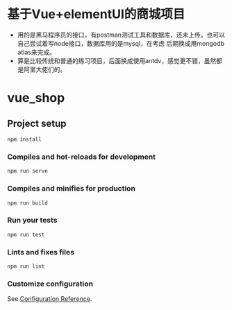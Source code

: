 # 基于Vue+elementUI的商城项目

 * 用的是黑马程序员的接口，有postman测试工具和数据库，还未上传。也可以自己尝试着写node接口，数据库用的是mysql，在考虑
 后期换成用mongodb atlas来完成。
 * 算是比较传统和普通的练习项目，后面换成使用antdv，感觉更不错，虽然都是阿里大佬们的。








# vue_shop

## Project setup
```
npm install
```

### Compiles and hot-reloads for development
```
npm run serve
```

### Compiles and minifies for production
```
npm run build
```

### Run your tests
```
npm run test
```

### Lints and fixes files
```
npm run lint
```

### Customize configuration
See [Configuration Reference](https://cli.vuejs.org/config/).
